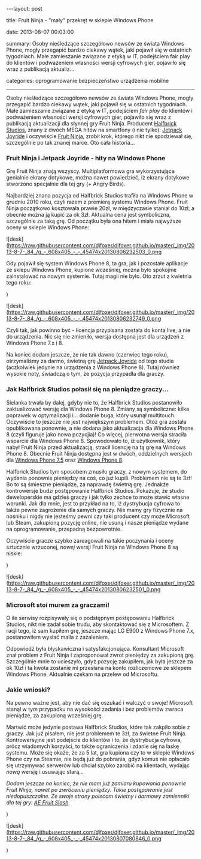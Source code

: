 ﻿---layout:     post

title:      Fruit Ninja - &quot;mały&quot; przekręt w sklepie Windows Phone

date:       2013-08-07 00:03:00

summary:    Osoby nieśledzące szczegółowo newsów ze świata Windows Phone, mogły przegapić bardzo ciekawy wątek, jaki pojawił się w ostatnich tygodniach. Małe zamieszanie związane z etyką w IT, podejściem fair play do klientów i podważeniem własności wersji cyfrowych gier, pojawiło się wraz z publikacją aktualiz...

categories: oprogramowanie bezpieczeństwo urządzenia mobilne

---




Osoby nieśledzące szczegółowo newsów ze świata Windows Phone, mogły przegapić bardzo ciekawy wątek, jaki pojawił się w ostatnich tygodniach. Małe zamieszanie związane z etyką w IT, podejściem  *fair play*  do klientów i podważeniem własności wersji cyfrowych gier, pojawiło się wraz z publikacją aktualizacji dla słynnej gry Fruit Ninja. Producent [Halfbrick Studios](http://www.windowsphone.com/pl-PL/store/publishers?publisherId=Halfbrick%2BStudios&amp;appId=49c69a08-60fe-df11-9264-00237de2db9e), znany z dwóch MEGA hitów na smartfony (i nie tylko): [Jetpack Joyride](http://www.windowsphone.com/pl-pl/store/app/jetpack-joyride/d5969251-fef6-451d-a224-0613686188a6) i oczywiście [Fruit Ninja](http://www.windowsphone.com/pl-pl/store/app/fruit-ninja/1928d4d7-68c9-4170-b284-a264fde14f1f), zrobił krok, którego nikt nie spodziewał się, szczególnie po tak znanej marce. Oto cała historia...




### Fruit Ninja i Jetpack Joyride - hity na Windows Phone



Grę Fruit Ninja znają wszyscy. Multiplatformowa gra wykorzystująca genialnie ekrany dotykowe, można nawet powiedzieć, iż ekrany dotykowe stworzono specjalnie dla tej gry (+ Angry Birds). 

Najbardziej znana pozycja od Halfbrick Studios trafiła na Windows Phone w grudniu 2010 roku, czyli razem z premierą systemu Windows Phone. Fruit Ninja początkowo kosztowała prawie 20zł, w międzyczasie staniał do 10zł, a obecnie można ją kupić za ok 3zł. Aktualna cena jest symboliczna, szczególnie za taką grę. Od początku była ona hitem i miała najwyższe oceny w sklepie Windows Phone:




![desk](https://raw.githubusercontent.com/djfoxer/djfoxer.github.io/master/_img/2013-8-7-_84_/g_-_608x405_-_-_45474x20130806232503_0.png




Gdy pojawił się system Windows Phone 8, ta gra, jak i pozostałe aplikacje ze sklepu Windows Phone, kupione wcześniej, można było spokojnie zainstalować na nowym systemie. Tutaj magii nie było. Oto zrzut z kwietnia tego roku:

)


![desk](https://raw.githubusercontent.com/djfoxer/djfoxer.github.io/master/_img/2013-8-7-_84_/g_-_608x405_-_-_45474x20130806232749_0.png




Czyli tak, jak powinno być - licencja przypisana została do konta live, a nie do urządzenia. Nic się nie zmieniło, wersja dostępna jest dla urządzeń z Windows Phone 7.x i 8.

Na koniec dodam jeszcze, że nie tak dawno (czerwiec tego roku), otrzymaliśmy za darmo, świetną grę [Jetpack Joyride](http://www.windowsphone.com/pl-pl/store/app/jetpack-joyride/d5969251-fef6-451d-a224-0613686188a6) od tego studia (aczkolwiek jedynie na urządzenia z Windows Phone 8). Tutaj również wysokie noty, świadczą o tym, że pozycja przypadła dla graczy.





### Jak Halfbrick Studios połasił się na pieniądze graczy...



Sielanka trwała by dalej, gdyby nie to, że Halfbrick Studios postanowiło zaktualizować wersję dla Windows Phone 8. Zmiany są symboliczne: kilka poprawek w optymalizacji i... dodanie buga, który usunął multitouch. Oczywiście to jeszcze nie jest największym problemem. Otóż gra została opublikowana ponownie, a nie dodana jako aktualizacja dla Windows Phone 8 (czyli figuruje jako nowa pozycjia)! Co więcej, pierwotna wersja straciła wsparcie dla Windows Phone 8. Spowodowało to, iż użytkownik, który nabył Fruit Ninja przed aktualizacją, stracił licencję na tą grę na Windows Phone 8. Obecnie Fruit Ninja dostępna jest w dwóch, oddzielnych wersjach dla [Windows Phone 7.5](http://www.windowsphone.com/pl-pl/store/app/fruit-ninja/49c69a08-60fe-df11-9264-00237de2db9e) oraz [Windows Phone 8](http://www.windowsphone.com/pl-pl/store/app/fruit-ninja/1928d4d7-68c9-4170-b284-a264fde14f1f).

Halfbrick Studios tym sposobem zmusiło graczy, z nowym systemem, do wydania ponownie pieniędzy na coś, co już kupili. Problemem nie są te 3zł! Bo to są śmieszne pieniądze, za naprawdę świetną grę. Jednakże kontrowersje budzi postępowanie Halfbrick Studios. Pokazuje, że studio deweloperskie ma gdzieś graczy i jak tylko zechce to może stawić własne warunki. Jak dla mnie, jest to przykład na to, iż dystrybucja cyfrowa to także pewne zagrożenie dla samych graczy. Nie mamy gry fizycznie na nośniku i nigdy nie jesteśmy pewni czy taki producent czy może Microsoft lub Steam, zakupioną pozycję online, nie usuną i nasze pieniądze wydane na oprogramowanie, przepadną bezpowrotnie. 

Oczywiście gracze szybko zareagowali na takie poczynania i oceny sztucznie wrzuconej,  *nowej*  wersji Fruit Ninja na Windows Phone 8 są niskie:


)


![desk](https://raw.githubusercontent.com/djfoxer/djfoxer.github.io/master/_img/2013-8-7-_84_/g_-_608x405_-_-_45474x20130806232501_0.png








### Microsoft stoi murem za graczami!



O ile serwisy rozpisywały się o podstępnym postępowaniu Halfbrick Studios, nikt nie zadał sobie trudu, aby skontaktować się z Microsoftem. Z racji tego, iż sam kupiłem grę, jeszcze mając LG E900 z Windows Phone 7.x, postanowiłem wysłać maila z zażaleniem.

Odpowiedź była błyskawiczna i satysfakcjonująca. Konsultant Microsoft znał problem z Fruit Ninja i zaproponował zwrot pieniędzy za zakupioną grę. Szczególnie mnie to ucieszyło, gdyż pozycję zakupiłem, jak była jeszcze za ok 10zł i ta kwota zostanie mi przesłana na konto rozliczeniowe ze sklepem Windows Phone. Aktualnie czekam na przelew od Microsoftu.




### Jakie wnioski?



Na pewno ważne jest, aby nie dać się oszukać i walczyć o swoje! Microsoft stanął w tym przypadku na wysokości zadania i bez problemów zwraca pieniądze, za zakupioną wcześniej grę. 

Martwić może jedynie postawa Halfbrick Studios, które tak zakpiło sobie z graczy. Jak już pisałem, nie jest problemem te 3zł, za świetne Fruit Ninja. Kontrowersyjne jest podejście do klientów i to, że  dystrybucja cyfrowa, prócz wiadomych korzyści, to także ograniczenia i zdanie się na łaskę systemu. Może się okaże, że za 5 lat, gra kupiona czy to w sklepie Windows Phone czy na Steamie, nie będą już do pobrania, gdyż komuś nie opłacało się utrzymywać serwerów lub chciał szybko zarobić na klientach, wydając  *nową*  wersję i usuwając starą...


 *Dodam jeszcze na koniec, że nie mam już zamiaru kupowania ponownie Fruit Ninja, nawet po zwróceniu pieniędzy. Takie postępowanie jest niedopuszczalne. Ze swoje strony polecam świetny i darmowy zamienniki dla tej gry: [AE Fruit Slash](http://www.windowsphone.com/pl-pl/store/app/ae-fruit-slash/0456cf7d-1802-4e07-8120-304a06cbdbf1).*  

)


![desk](https://raw.githubusercontent.com/djfoxer/djfoxer.github.io/master/_img/2013-8-7-_84_/g_-_608x405_-_-_45474x20130807080846_0.png


)